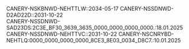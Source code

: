 CANERY-NSKBNWD-NEHTTLW::2034-05-17
CANERY-NSSDNWD-D2AD22D::2031-10-22  
CANERY-NSSDNWD-SAD23DS:2C3E_BF30_3639_3635_0000_0000_0000_0000.:18.01.2025
CANERY-NSSDNWD-NEHTTVC::2031-10-22
CANERY-NSCNRYBD-NEHTLQ:0000_0000_0000_0000_8CE3_8E03_0034_D8C7.:10.01.2025

